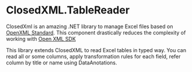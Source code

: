 ﻿# ClosedXML.TableReader

ClosedXml is an amazing .NET library to manage Excel files based on [OpenXML Standard](https://es.wikipedia.org/wiki/Office_Open_XML). This component drastically reduces the complexity of working with [Open XML SDK](https://www.microsoft.com/en-us/download/details.aspx?id=30425) 

This library extends ClosedXML to read Excel tables in typed way. You can read all or some columns, apply transformation rules for each field, refer column by title or name using DataAnotations.


